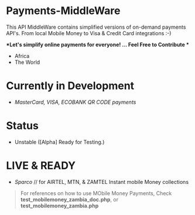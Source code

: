 # Payments-MiddleWare
This API MiddleWare contains simplified versions of on-demand payments API's. From local Mobile Money to Visa &amp; Credit Card integrations :-)

__*Let's simplify online payments for everyone! ... Feel Free to Contribute *__
>
 - Africa
 - The World

# Currently in Development
 - *MasterCard, VISA, ECOBANK QR CODE payments*
# Status
 - Unstable ([Alpha] Ready for Testing.)

# LIVE & READY
 - *Sparco* // for AIRTEL, MTN, & ZAMTEL  Instant mobile Money collections
 > For references on how to use MObile Money Payments, Check **test_mobilemoney_zambia_doc.php**, or **test_mobilemoney_zambia.php** 